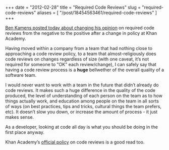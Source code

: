 +++
date = "2012-02-28"
title = "Required Code Reviews"
slug = "required-code-reviews"
aliases = [
    "/post/18454563461/required-code-reviews"
]
+++

[Ben Kamens posted today about changing his opinion][kamens] on required code
reviews from the negative to the positive after a change in policy at Khan
Academy.

Having moved within a company from a team that had nothing close to approaching
a code review policy, to a team that almost-religiously does code reviews on
changes regardless of size (with one caveat, it’s not required for someone to
"OK" each review/change), I can safely say that having a code review process is
a **huge** bellwether of the overall quality of a software team.

I would never want to work with a team in the future that didn’t already do
code reviews. It makes such a huge difference in the quality of the code
produced, the level of understanding of each person on the team as to how
things actually work, and education among people on the team in all sorts of
ways (on best practices, tips and tricks, cultural things the team prefers,
etc). It doesn’t slow you down, or increase the amount of process - it just
makes sense.

As a developer, looking at code all day is what you should be doing in the
first place anyway.

Khan Academy’s [official policy][khan] on code reviews is a good read too.

[kamens]: http://bjk5.com/post/18441794352/required-code-reviews
[khan]: https://sites.google.com/a/khanacademy.org/forge/for-developers/new-developers/getting-familiar-with-the-code/code-review-policy
